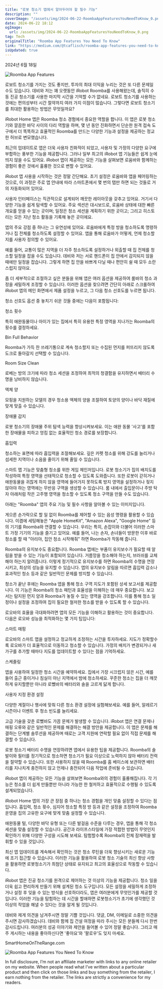 ```yaml
---
title: "로봇 청소기 앱에서 알아두어야 할 필수 기능"
description: ""
coverImage: "/assets/img/2024-06-22-RoombaAppFeaturesYouNeedToKnow_0.png"
date: 2024-06-22 18:12
ogImage:
  url: /assets/img/2024-06-22-RoombaAppFeaturesYouNeedToKnow_0.png
tag: Tech
originalTitle: "Roomba App Features You Need To Know"
link: "https://medium.com/@tcaflisch/roomba-app-features-you-need-to-know-82e7f7eaed63"
isUpdated: true
---
```


2024년 6월 18일

![Roomba App Features](/assets/img/2024-06-22-RoombaAppFeaturesYouNeedToKnow_0.png)

로보트 청소기를 가지는 것도 좋지만, 투자의 최대 이익을 누리는 것은 또 다른 문제일 수도 있습니다. 데비와 저는 꽤 오랫동안 iRobot Roomba를 사용해왔는데, 솔직히 수동 진공 청소기를 사용한 마지막 시간을 기억할 수가 없네요. 로보트 청소기를 사용하는 것에는 편의성부터 시간 절약까지 여러 가지 이점이 많습니다. 그렇다면 로보트 청소기를 최대한 활용하는 방법은 무엇일까요?

iRobot Home 앱은 Roomba 청소 경험에서 중요한 역할을 합니다. 이 앱은 로봇 청소기와 깔끔한 바닥 사이의 다리 역할을 하며, 몇 년 동안 진화하면서 단순한 원격 접속 도구에서 더 똑똑하고 효율적인 Roomba를 만드는 다양한 기능과 설정을 제공하는 정교한 허브로 변모했습니다.

<div class="content-ad"></div>

최근의 업데이트로 앱은 더욱 사용자 친화적이 되었고, 사용자 및 가정의 다양한 요구에 부합하는 풍부한 기능을 제공합니다. 그러나 일부 최고의 iRobot 앱 기능들은 쉽게 눈에 띄지 않을 수도 있어요. iRobot 앱이 제공하는 모든 기능을 살펴보면 로움바와 함께하는 경험이 좋은 것에서 훌륭한 것으로 변할 수 있어요.

iRobot 앱 사용을 시작하는 것은 정말 간단해요. 초기 설정은 로움바와 앱을 페어링하는 것으로, 이 과정은 주로 앱 안내에 따라 스마트폰에서 몇 번의 탭만 하면 되는 것들로 거의 자동화되어 있어요.

사용자 인터페이스는 직관적으로 설계되어 깨끗한 레이아웃을 갖추고 있어요. 거기서 다양한 기능을 쉽게 탐색할 수 있어요. 주요 섹션은 대시보드로, 로움바 상태에 대한 빠른 개요를 얻을 수 있는 곳이며; 일정은 청소 세션을 계획하기 위한 곳이고; 그리고 히스토리는 모든 지난 청소 활동을 기록해 놓은 곳이에요.

앱의 주요 강점 중 하나는 그 유연성에 있어요. 로움바에게 특정 방을 청소하도록 명령하거나 집 전체를 청소하도록 설정할 수 있어요. 앱을 통해 로움바가 어떻게, 언제 청소할지를 사용자 정의할 수 있어요.

<div class="content-ad"></div>

예를 들어, 교통이 많은 지역을 더 자주 청소하도록 설정하거나 외출할 때 집 전체를 청소할 일정을 잡을 수도 있습니다. 데비와 저는 서로 핸드폰이 집 안에서 감지되지 않을 때에만 일정을 잡습니다. 그렇게 하면 집 안을 바쁘게 다닐 때나 편안히 쉴 때 모두 소란스럽지 않아요.

좀 더 세부적으로 조절하고 싶은 분들을 위해 앱은 여러 옵션을 제공하여 룸바의 청소 과정을 세밀하게 조정할 수 있습니다. 이러한 옵션을 찾으려면 간단히 아래로 스크롤하여 iRobot 앱의 메인 화면에서 제품 설정을 누르고, 그 다음 청소 선호도를 누르면 됩니다.

청소 선호도 옵션 중 놓치기 쉬운 것들 중에는 다음이 포함됩니다:

청소 횟수

<div class="content-ad"></div>

특히 애완동물이나 아이가 있는 집에서 특히 유용한 특정 영역을 지나가는 Roomba의 횟수를 결정하세요.

Bin Full Behavior

Roomba가 가득 찬 쓰레기통으로 계속 청소할지 또는 수집된 먼지를 퍼뜨리지 않도록 도크로 돌아갈지 선택할 수 있습니다.

Room Size Clean

<div class="content-ad"></div>

로베는 방의 크기에 따라 청소 세션을 조정하여 최적의 청결함을 유지하면서 배터리 수명을 낭비하지 않습니다.

액체 양

모핑을 지원하는 모델의 경우 청소용 액체의 양을 조절하여 토양의 양이나 바닥 재질에 맞게 맞출 수 있습니다.

장애물 감지

<div class="content-ad"></div>

로봇 청소기의 장애물 주위 탐색 능력을 향상시켜보세요. 이는 애완 동물 '사고'를 포함한 장애물을 피하고 엉킴 없는 효율적인 청소 경로를 보장합니다.

흡입력

청소하는 표면에 따라 흡입력을 조절해보세요. 깊은 카펫 청소를 위해 강도를 늘리거나 섬세한 지역이나 소음을 줄이기 위해 줄일 수 있습니다.

스마트 맵 기능은 맞춤형 청소를 위한 게임 체인저입니다. 로봇 청소기가 집의 배치도를 작성하여 특정 영역을 선태적으로 청소할 수 있도록 도와줍니다. 또한 로봇이 갇히거나 애완동물을 귀찮게 하지 않을 영역에 들어가지 못하도록 방지 영역을 설정하거나 젖지 않아야 하는 영역에는 무반응 구역을 생성할 수 있습니다. 룸 내에서 출입문이나 주방 탁자 아래처럼 작은 고주행 영역을 청소할 수 있도록 청소 구역을 만들 수도 있습니다.

<div class="content-ad"></div>

아래는 "Roomba" 앱의 주요 기능 및 필수 사항을 알아볼 수 있는 이미지입니다.

게으른 손가락으로 할 일 없이 Roomba를 제어할 수 있는 음성 명령을 활용할 수 있습니다. 이겸에 세팅해놓은 "Apple HomeKit", "Amazon Alexa", "Google Home" 등의 기기를 Roomba와 연결할 수 있습니다. 우리는 특히, 손잡이와 더불어 이러한 스마트 가정 기기의 기능을 즐기고 있어요. 예를 들어, 나는 손자, 손녀들이 방문한 이후 바로 청소를 할 때 "아리야, 집안 청소 시작해줘" 하면 Roomba가 작동해 줍니다.

Roomba의 유지보수도 중요합니다. Roomba 앱에는 부품이 유지보수가 필요할 때 알림을 받을 수 있는 기능이 포함되어 있습니다. 거름망을 청소해야 하는지, 브러쉬를 교체해야 하는지 알려줍니다. 이렇게 정기적으로 유지보수를 하면 Roomba의 수명을 연장시키고, 최상의 성능을 유지할 수 있습니다. 앱의 유지보수 알림을 따르면 흡입력 감소나 효과적인 청소 등과 같은 일반적인 문제를 방지할 수 있습니다.

청소가 끝난 후에는 Roomba 앱을 통해 청소 구역 지도가 포함된 상세 보고서를 제공합니다. 이 기능은 Roomba의 청소 패턴과 효율성을 이해하는 데 매우 중요합니다. 보고서는 탐지된 먼지 양과 Roomba가 놓칠 수 있는 영역을 강조합니다. 이를 통해 청소 일정이나 설정을 조정하여 집이 필요한 철저한 청소를 받을 수 있도록 할 수 있습니다.

<div class="content-ad"></div>

로오바의 효율을 극대화하려면 앱의 모든 기능을 이해하고 활용하는 것이 중요합니다. 다음은 로오바 성능을 최적화하는 몇 가지 팁입니다:

스마트 매핑

로오바의 스마트 맵을 설정하고 정교하게 조정하는 시간을 투자하세요. 지도가 정확할수록 로오바가 더 효율적으로 이동하고 청소할 수 있습니다. 가정의 배치가 변경되거나 새 가구를 추가할 때마다 지도를 업데이트할 수 있다는 점을 기억하세요.

스케줄링

<div class="content-ad"></div>

앱을 사용하여 일정한 청소 시간을 예약하세요. 집에서 가장 시끄럽지 않은 시간, 예를 들어 출근 중이거나 침실이 아닌 지역에서 밤에 청소하세요. 꾸준한 청소는 집을 더 깨끗하게 유지할뿐만 아니라 로뼀바의 배터리와 솔을 고르게 닳게 합니다.

사용자 지정 환경 설정

다양한 계절이나 행사에 맞춰 다른 청소 환경 설정에 실험해보세요. 예를 들어, 알레르기 시즌이나 이벤트 후 청소 빈도를 늘리세요.

고급 기술을 갖춘 로뼀바도 가끔 문제가 발생할 수 있습니다. iRobot 앱은 연결 문제나 매핑 오류와 같은 일반적인 문제를 해결하는 해결 방안을 제공합니다. 이 앱은 문제를 해결하는 단계별 솔루션을 제공하며 때로는 고객 지원에 연락할 필요 없이 직접 문제를 해결할 수 있습니다.

<div class="content-ad"></div>

로봇 청소기 배터리 수명을 연장하려면 앱에서 유용한 팁을 제공합니다. Roomba의 솔발이와 필터를 정기적으로 청소하면 청소기가 필요 이상으로 노력하지 않아 배터리 전력을 절약할 수 있습니다. 또한 사용하지 않을 때 Roomba를 홈 베이스에 보관하면 배터리를 지나치게 충전하지 않고 언제나 충전되어 다음 작업에 준비될 수 있습니다.

iRobot 앱이 제공하는 모든 기능을 살펴보면 Roomba와의 경험이 훌륭해집니다. 각 기능은 청소를 더 쉽게 만들뿐만 아니라 가능한 한 철저하고 효율적으로 수행될 수 있도록 설계되었습니다.

iRobot Home 앱의 가장 큰 장점 중 하나는 청소 경험을 개인 맞춤 설정할 수 있다는 점입니다. 흡입력, 청소 횟수, 심지어 청소할 특정 방 등과 같은 설정을 조정하여 Roomba 운영을 집의 고유한 요구에 맞게 맞춤 설정할 수 있습니다.

애완동물 털, 다양한 바닥 유형 또는 다른 발걸음 수준을 다루는 경우, 앱을 통해 각 청소 세션을 맞춤 설정할 수 있습니다. 공간과 라이프스타일에 가장 적합한 방법이 무엇인지 확인하기 위해 다양한 구성을 시도해 보세요. 탐험할수록 Roomba의 전체 잠재력을 발휘할 수 있을 것입니다.

<div class="content-ad"></div>

최신 앱 업데이트를 계속해서 확인하는 것은 청소 루틴을 더욱 향상시키는 새로운 기능에 조기 접근할 수 있습니다. 이러한 기능을 활용하여 로봇 청소 기술의 최신 향상 사항을 활용하면 로봇청소기가 최첨단 상태로 유지되고 최고의 효율성으로 작동할 수 있습니다.

iRobot 앱은 진공 청소기를 원격으로 제어하는 것 이상의 기능을 제공합니다. 청소 일을 더욱 쉽고 편리하게 만들기 위해 설계된 청소 도구입니다. 모든 설정을 세밀하게 조정하거나 설정 후 잊을 수 있는 방식을 선호하더라도, 앱은 여러분에게 무엇인가를 제공할 것입니다. 이러한 기능을 탐험하는 데 시간을 할애하면 로봇청소기가 초기에 생각했던 것 이상의 작업을 해낼 수 있다는 것을 알게 될 것입니다.

데비와 제게 의견을 남겨주시면 정말 기쁠 것입니다. 댓글, DM, 이메일로 소중한 의견을 주시면 감사하겠습니다. 데비와 함께 집 건설 여정을 따라 주시는 모든 분들께 다시 한번 감사드립니다. 여러분의 성공 이야기와 제안을 들어볼 수 있어 정말 좋습니다. 그리고 매주 게시하는 내용을 좋아하신다면 '좋아요'와 '팔로우'도 잊지 마세요.

SmartHomeOnTheRange.com

<div class="content-ad"></div>

![Roomba App Features You Need To Know](/assets/img/2024-06-22-RoombaAppFeaturesYouNeedToKnow_2.png)

In full disclosure, I’m not an affiliate marketer with links to any online retailer on my website. When people read what I’ve written about a particular product and then click on those links and buy something from the retailer, I earn nothing from the retailer. The links are strictly a convenience for my readers.
